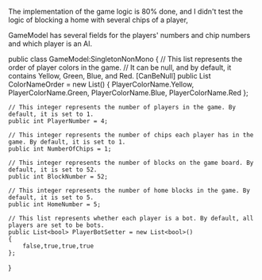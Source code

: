 The implementation of the game logic is 80% done, and I didn't test the logic of blocking a home with several chips of a player,

GameModel has several fields for the players' numbers and chip numbers and which player is an AI.

public class GameModel:SingletonNonMono<GameModel>
{
	// This list represents the order of player colors in the game.
	// It can be null, and by default, it contains Yellow, Green, Blue, and Red.
	[CanBeNull] public List<PlayerColorName> ColorNameOrder = new List<PlayerColorName>()
	{
		PlayerColorName.Yellow,
		PlayerColorName.Green,
		PlayerColorName.Blue,
		PlayerColorName.Red
	};

	// This integer represents the number of players in the game. By default, it is set to 1.
	public int PlayerNumber = 4;

	// This integer represents the number of chips each player has in the game. By default, it is set to 1.
	public int NumberOfChips = 1;

	// This integer represents the number of blocks on the game board. By default, it is set to 52.
	public int BlockNumber = 52;

	// This integer represents the number of home blocks in the game. By default, it is set to 5.
	public int HomeNumber = 5;

	// This list represents whether each player is a bot. By default, all players are set to be bots.
	public List<bool> PlayerBotSetter = new List<bool>()
	{
		false,true,true,true
	};
}
